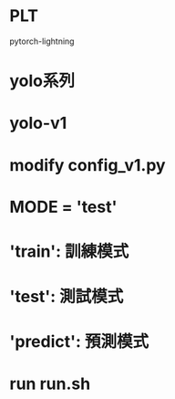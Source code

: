 # PLT
pytorch-lightning


#  yolo系列

# yolo-v1
# modify config_v1.py
#    MODE = 'test'
#        'train': 訓練模式
#        'test': 測試模式
#        'predict': 預測模式
# run run.sh
